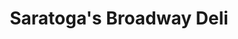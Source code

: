 ---
title: "Saratoga's Broadway Deli"
url: /saratoga-springs/saratogas-broadway-deli/
shop: deli
---